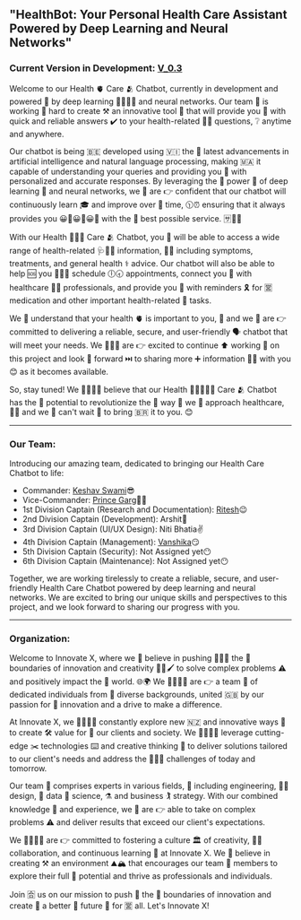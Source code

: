 ## "HealthBot: Your Personal Health Care Assistant Powered by Deep Learning and Neural Networks"

### Current Version in Development: [V_0.3](https://github.com/KeshavSwami21/HealthCare/tree/main/V_0.3)

Welcome to our Health 🫀  Care 🫂  Chatbot, currently in development and powered 🫅  by deep learning 📕🧑‍🎓📖  and neural networks. Our team 🏉  is working 💼  hard to create ⚒️  an innovative tool 🔨  that will provide you 🫵  with quick and reliable answers ✔️  to your health-related 👩‍⚕️  questions, ❔  anytime and anywhere.

Our chatbot is being 🇧🇪  developed using 🇻🇮  the 🤘  latest advancements in artificial intelligence and natural language processing, making 🇲🇦  it capable of understanding your queries and providing you 🤟  with personalized and accurate responses. By leveraging the 🤣  power 🔌  of deep learning 🏫  and neural networks, we 🌿  are 👉  confident that our chatbot will continuously learn 🎓  and improve over 🤭  time, 🕦⏰  ensuring that it always provides you 😀🤟😀🤟😀🤟  with the 🤘  best possible service. 🈂️🐕‍🦺 

With our Health 👩‍⚕️💊  Care 🫂  Chatbot, you 🤟  will be able to access a wide range of health-related 🩺🧑‍⚕️  information, 💁‍♀️  including symptoms, treatments, and general health ⚕️  advice. Our chatbot will also be able to help 🆘  you 🫵😊🤟  schedule 🕕🕣  appointments, connect you 🤟  with healthcare 👩‍⚕️  professionals, and provide you 🫵  with reminders 🎗️  for 🈺  medication and other important health-related 🏥  tasks.

We 🌿  understand that your health 🫀  is important to you, 🫵  and we 🌿  are 👉  committed to delivering a reliable, secure, and user-friendly 🗣️  chatbot that will meet your needs. We 🌿🌿🌿  are 👉  excited to continue ⬆️  working 🏢  on this project and look 👀  forward ⏭️  to sharing more ➕  information 💁‍♀️  with you 😊  as it becomes available.

So, stay tuned! We 👩‍👩‍👦‍👦  believe that our Health 🏥🧑‍⚕️👩‍⚕️  Care 🫂  Chatbot has the 🤘  potential to revolutionize the 🤘  way 🌌  we 🌿  approach healthcare, 👨‍⚕️  and we 🌿  can't wait 🚏  to bring 🇧🇷  it to you. 😊

---

### Our Team:
Introducing our amazing team, dedicated to bringing our Health Care Chatbot to life:

- Commander: [Keshav Swami](https://www.linkedin.com/in/keshavswami2112/ "LinkedIn Profile")😎
- Vice-Commander: [Prince Garg](https://www.linkedin.com/in/prince-garg-14861b250/ "LinkedIn Profile")😶‍🌫️
- 1st Division Captain (Research and Documentation): [Ritesh](https://www.linkedin.com/in/mr-ritesh-1ab93424b/ "LinkedIn Profile")😉
- 2nd Division Captain (Development): Arshit🫡
- 3rd Division Captain (UI/UX Design): Niti Bhatia✌️
- 4th Division Captain (Management): [Vanshika](https://instagram.com/vanshii_bansal_03?igshid=MjljNjAzYmU= "Instagram Profile")😏
- 5th Division Captain (Security): Not Assigned yet😶
- 6th Division Captain (Maintenance): Not Assigned yet😶

Together, we are working tirelessly to create a reliable, secure, and user-friendly Health Care Chatbot powered by deep learning and neural networks. We are excited to bring our unique skills and perspectives to this project, and we look forward to sharing our progress with you.

---

### Organization:

Welcome to Innovate X, where we 🌿  believe in pushing 🫸🫸🫸  the 🤘  boundaries of innovation and creativity 🧑‍🎨🖌️  to solve complex problems ⚠️  and positively impact the 🫵  world. 🌐🌍  We 👩‍👩‍👦‍👦  are 👉  a team 👥  of dedicated individuals from 😤  diverse backgrounds, united 🇬🇧  by our passion for 🔰  innovation and a drive to make a difference.

At Innovate X, we 👩‍👩‍👦‍👦  constantly explore new 🇳🇿  and innovative ways 🌌  to create 🛠️  value for 🔰  our clients and society. We 👩‍👩‍👦‍👦  leverage cutting-edge ✂️  technologies ⌨️  and creative thinking 🤔  to deliver solutions tailored to our client's needs and address the 🤘🤘🤘  challenges of today and tomorrow.

Our team 🏉  comprises experts in various fields, 🏑  including engineering, 👩‍💻  design, 🎨  data 💽  science, ⚗️  and business 🏌️  strategy. With our combined knowledge 📕  and experience, we 🌿  are 👉  able to take on complex problems ⚠️  and deliver results that exceed our client's expectations.

We 👩‍👩‍👦‍👦  are 👉  committed to fostering a culture 🏛️  of creativity, 🧑‍🎨  collaboration, and continuous learning 📘  at Innovate X. We 🌿  believe in creating ⚒️  an environment ⛰️🏔️  that encourages our team 🏉  members to explore their full 🌝  potential and thrive as professionals and individuals.

Join 🈴  us on our mission to push 🫷  the 🤘  boundaries of innovation and create 🔨  a better 🎰  future 📡  for 🈺  all. Let's Innovate X!